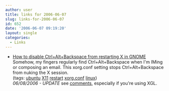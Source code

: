 ```yaml
---
author: user
title: links for 2006-06-07
slug: links-for-2006-06-07
id: 652
date: '2006-06-07 09:19:20'
layout: single
categories:
  - Links
---
```


*   [How to disable Ctrl+Alt+Backspace from restarting X in GNOME](http://krazypenguin.net/Ubuntu_Dapper_Drake_6.06_Guide#How_to_disable_Ctrl.2BAlt.2BBackspace_from_restarting_X_in_GNOME)  
    Somehow, my fingers regularly find Ctrl+Alt+Backspace when I'm IMing or composing an email. This xorg.conf setting stops Ctrl+Alt+Backspace from nuking the X session.  
    (tags: [ubuntu](http://del.icio.us/superpat/ubuntu) [X11](http://del.icio.us/superpat/X11) [restart](http://del.icio.us/superpat/restart) [xorg.conf](http://del.icio.us/superpat/xorg.conf) [linux](http://del.icio.us/superpat/linux))  
_06/08/2006 - UPDATE_ see [comments](http://blog.superpat.com/2006/06/07/links-for-2006-06-07/#comments), especially if you're using XGL.